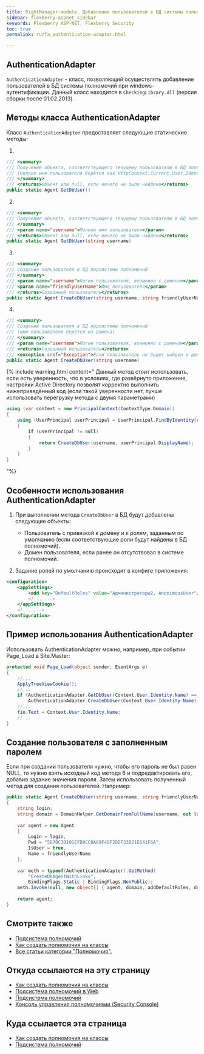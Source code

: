 ```yaml
---
title: RightManager-module. Добавление пользователей в БД системы полномочий при windows-аутентификации
sidebar: flexberry-aspnet_sidebar
keywords: Flexberry ASP-NET, Flexberry Security
toc: true
permalink: ru/fa_authentication-adapter.html

---
```

## AuthenticationAdapter

`AuthenticationAdapter` - класс, позволяющий осуществлять добавление пользователей в БД системы полномочий при windows-аутентификации.
Данный класс находится в `CheckingLibrary.dll` (версия сборки после 01.02.2013).

## Методы класса AuthenticationAdapter
Класс `AuthenticationAdapter` предоставляет следующие статические методы: 

1.  
```cs
/// <summary>
/// Получение объекта, соответствующего текущему пользователю в БД полномочий
/// (полное имя пользователя берётся как HttpContext.Current.User.Identity.Name)
/// </summary>
/// <returns>Объект или null, если ничего не было найдено</returns>
public static Agent GetDbUser()
```
2.  
```cs
/// <summary>
/// Получение объекта, соответствующего текущему пользователю в БД полномочий
/// </summary>
/// <param name="username">Полное имя пользователя</param>
/// <returns>Объект или null, если ничего не было найдено</returns>
public static Agent GetDbUser(string username)
```
3. 
```cs
/// <summary>
/// Создание пользователя в БД подсистемы полномочий
/// </summary>
/// <param name="username">Логин пользователя, возможно с доменом</param>
/// <param name="friendlyUserName">Имя пользователя</param>
/// <returns>Созданный пользователь</returns>
public static Agent CreateDbUser(string username, string friendlyUserName)
```
4.
```cs
/// <summary>
/// Создание пользователя в БД подсистемы полномочий
/// (имя пользователя берётся из домена)
/// </summary>
/// <param name="username">Логин пользователя, возможно с доменом</param>
/// <returns>Созданный пользователь</returns>
/// <exception cref="Exception">Если пользователь не будет найден в домене, произойдёт исключительная ситуация</exception>
public static Agent CreateDbUser(string username)
```

{% include warning.html content="
Данный метод стоит использовать, если есть уверенность, что в условиях, где развёрнуто приложение, настройки Active Directory позволят  корректно выполнить нижеприведённый код (если такой уверенности нет, лучше использовать перегрузку метода с двумя параметрами)
```cs
using (var context = new PrincipalContext(ContextType.Domain))
{
	using (UserPrincipal userPrincipal = UserPrincipal.FindByIdentity(context, username))
	{
		if (userPrincipal != null)
		{
			return CreateDbUser(username, userPrincipal.DisplayName);
		}
	}
}
```
"%}

## Особенности использования AuthenticationAdapter

1. При выполнении метода `CreateDbUser` в БД будут добавлены следующие объекты:

	+ Пользователь с привязкой к домену и к ролям, заданным по умолчанию (если соответствующие роли будут найдены в БД полномочий).
	+ Домен пользователя, если ранее он отсутствовал в системе полномочий.

2. Задание ролей по умолчанию происходит в конфиге приложения:

```xml
<configuration>
	<appSettings>
		<add key="DefaultRoles" value="Администраторы2, AnonimousUser"/>
		<!--...-->
	</appSettings>
	<!--...-->
</configuration>
```
## Пример использования AuthenticationAdapter

Использовать AuthenticationAdapter можно, например, при событии Page_Load в Site.Master:

```cs
protected void Page_Load(object sender, EventArgs e)
{
	//...
	ApplyTreeViewCookie();
	//...
	if (AuthenticationAdapter.GetDbUser(Context.User.Identity.Name) == null)
		AuthenticationAdapter.CreateDbUser(Context.User.Identity.Name);
	//...
	fio.Text = Context.User.Identity.Name;
	//...
}
```

## Создание пользователя с заполненным паролем

Если при создании пользователя нужно, чтобы его пароль не был равен NULL, то нужно взять исходный код метода 6 и подредактировать его, добавив задание значения пароля. Затем использовать полученный метод для создания пользователей. Например:

```cs
public static Agent CreateDbUser(string username, string friendlyUserName, bool addDefaultRoles, IDataService dataService)
{
    string login;
    string domain = DomainHelper.GetDomainFromFullName(username, out login);
 
    var agent = new Agent
    {
        Login = login,
        Pwd = "5D70C3D101EFD9CC0A69F4DF2DDF33B21E641F6A",
        IsUser = true,
        Name = friendlyUserName
    };
 
    var meth = typeof(AuthenticationAdapter).GetMethod(
        "CreateDbAgentWithLinks",
        BindingFlags.Static | BindingFlags.NonPublic);
    meth.Invoke(null, new object[] { agent, domain, addDefaultRoles, dataService });
 
    return agent;
}
```

## Смотрите также

* [Подсистема полномочий](efs_security.html)
* [Как создать полномочия на классы](fa_authority-to-classes.html)
* [Все статьи категории "Полномочия".]()

## Откуда ссылаются на эту страницу

* [Как создать полномочия на классы](fa_authority-to-classes.html)
* [Подсистема полномочий в Web]()
* [Подсистема полномочий](efs_security.html)
* [Консоль управления полномочиями (Security Console)](efs_security-console.html)

## Куда ссылается эта страница

* [Как создать полномочия на классы](fa_authority-to-classes.html)
* [Подсистема полномочий](efs_security.html)
